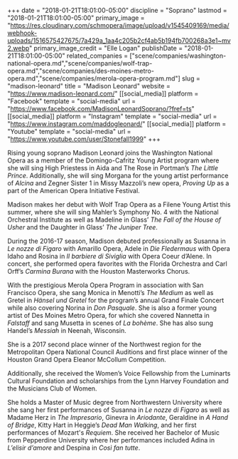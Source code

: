 +++
date = "2018-01-21T18:01:00-05:00"
discipline = "Soprano"
lastmod = "2018-01-21T18:01:00-05:00"
primary_image = "https://res.cloudinary.com/schmopera/image/upload/v1545409169/media/webhook-uploads/1516575427675/7a429a_1aa4c205b2cf4ab5b194fb700268a3e1~mv2.webp"
primary_image_credit = "Elle Logan"
publishDate = "2018-01-21T18:01:00-05:00"
related_companies = ["scene/companies/washington-national-opera.md","scene/companies/wolf-trap-opera.md","scene/companies/des-moines-metro-opera.md","scene/companies/merola-opera-program.md"]
slug = "madison-leonard"
title = "Madison Leonard"
website = "https://www.madison-leonard.com/"
[[social_media]]
platform = "Facebook"
template = "social-media"
url = "https://www.facebook.com/MadisonLeonardSoprano/?fref=ts"
[[social_media]]
platform = "Instagram"
template = "social-media"
url = "https://www.instagram.com/maddogleonard/"
[[social_media]]
platform = "Youtube"
template = "social-media"
url = "https://www.youtube.com/user/Stonefall1999"
+++

Rising young soprano Madison Leonard joins the Washington National Opera as a member of the Domingo-Cafritz Young Artist program where she will sing High Priestess in Aida and The Rose in Portman’s *The Little Prince*. Additionally, she will sing Morgana for the young artist performance of *Alcina* and Zegner Sister 1 in Missy Mazzoli’s new opera, *Proving Up* as a part of the American Opera Initiative Festival.

Madison makes her debut with Wolf Trap Opera as a Filene Young Artist this summer, where she will sing Mahler’s Symphony No. 4 with the National Orchestral Institute as well as Madeline in Glass’ *The Fall of the House of Usher* and the Daughter in Glass’ *The Juniper Tree*.

During the 2016-17 season, Madison debuted professionally as Susanna in *Le nozze di Figaro* with Amarillo Opera, Adele in *Die Fledermaus* with Opera Idaho and Rosina in *Il barbiere di Siviglia* with Opera Coeur d’Alene. In concert, she performed opera favorites with the Florida Orchestra and Carl Orff’s *Carmina Burana* with the Houston Masterworks Chorus.

With the prestigious Merola Opera Program in association with San Francisco Opera, she sang Monica in Menotti’s *The Medium* as well as Gretel in *Hänsel und Gretel* for the program’s annual Grand Finale Concert while also covering Norina in *Don Pasquale*.  She is also a former young artist of Des Moines Metro Opera, for which she covered Nannetta in *Falstaff* and sang Musetta in scenes of *La bohème*.  She has also sung Handel’s *Messiah* in Neenah, Wisconsin.

She is a 2017 second place winner of the Northwest region for the Metropolitan Opera National Council Auditions and first place winner of the Houston Grand Opera Eleanor McCollum Competition. 

Additionally, she received the Women’s Voice Fellowship from the Luminarts Cultural Foundation and scholarships from the Lynn Harvey Foundation and the Musicians Club of Women.

She holds a Master of Music degree from Northwestern University where she sang her first performances of Susanna in *Le nozze di Figaro* as well as Madame Herz in *The Impresario*, Ginevra in *Ariodante*, Geraldine in *A Hand of Bridge*, Kitty Hart in Heggie’s *Dead Man Walking*, and her first performances of Mozart's *Requiem*.  She received her Bachelor of Music from Pepperdine University where her performances included Adina in *L’elisir d’amore* and Despina in *Così fan tutte*.
